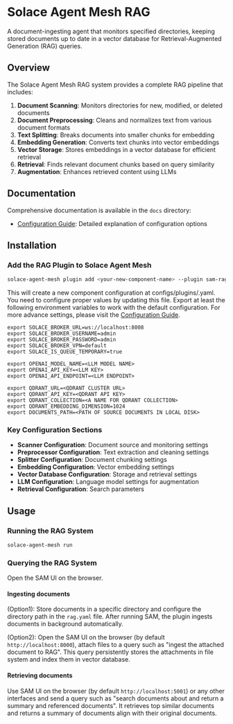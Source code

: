 # Solace Agent Mesh RAG

A document-ingesting agent that monitors specified directories, keeping stored documents up to date in a vector database for Retrieval-Augmented Generation (RAG) queries.

## Overview

The Solace Agent Mesh RAG system provides a complete RAG pipeline that includes:

1. **Document Scanning**: Monitors directories for new, modified, or deleted documents
2. **Document Preprocessing**: Cleans and normalizes text from various document formats
3. **Text Splitting**: Breaks documents into smaller chunks for embedding
4. **Embedding Generation**: Converts text chunks into vector embeddings
5. **Vector Storage**: Stores embeddings in a vector database for efficient retrieval
6. **Retrieval**: Finds relevant document chunks based on query similarity
7. **Augmentation**: Enhances retrieved content using LLMs

## Documentation

Comprehensive documentation is available in the `docs` directory:
- [Configuration Guide](docs/configuration.md): Detailed explanation of configuration options

## Installation

### Add the RAG Plugin to Solace Agent Mesh

```sh
solace-agent-mesh plugin add <your-new-component-name> --plugin sam-rag
```
This will create a new component configuration at configs/plugins/<your-new-component-name-kebab-case>.yaml. You need to configure proper values by updating this file. Export at least the following environment variables to work with the default configuration. For more advance settings, please visit the [Configuration Guide](docs/configuration.md).

```
export SOLACE_BROKER_URL=ws://localhost:8008
export SOLACE_BROKER_USERNAME=admin
export SOLACE_BROKER_PASSWORD=admin
export SOLACE_BROKER_VPN=default
export SOLACE_IS_QUEUE_TEMPORARY=true

export OPENAI_MODEL_NAME=<LLM MODEL NAME>
export OPENAI_API_KEY=<LLM KEY>
export OPENAI_API_ENDPOINT=<LLM ENDPOINT>

export QDRANT_URL=<QDRANT CLUSTER URL>
export QDRANT_API_KEY=<QDRANT API KEY>
export QDRANT_COLLECTION=<A NAME FOR QDRANT COLLECTION>
export QDRANT_EMBEDDING_DIMENSION=1024
export DOCUMENTS_PATH=<PATH OF SOURCE DOCUMENTS IN LOCAL DISK>
```

### Key Configuration Sections

- **Scanner Configuration**: Document source and monitoring settings
- **Preprocessor Configuration**: Text extraction and cleaning settings
- **Splitter Configuration**: Document chunking settings
- **Embedding Configuration**: Vector embedding settings
- **Vector Database Configuration**: Storage and retrieval settings
- **LLM Configuration**: Language model settings for augmentation
- **Retrieval Configuration**: Search parameters

## Usage

### Running the RAG System

```sh
solace-agent-mesh run
```

### Querying the RAG System
Open the SAM UI on the browser.

#### Ingesting documents
(Option1): Store documents in a specific directory and configure the directory path in the ```rag.yaml``` file.
After running SAM, the plugin ingests documents in background automatically.

(Option2): Open the SAM UI on the browser (by default ```http://localhost:8000```), attach files to a query such as "ingest the attached document to RAG".
This query persistently stores the attachments in file system and index them in vector database.

#### Retrieving documents
Use SAM UI on the browser (by default ```http://localhost:5001```) or any other interfaces and send a query such as "search documents about <your query> and return a summary and referenced documents". It retrieves top similar documents and returns a summary of documents align with their original documents.
